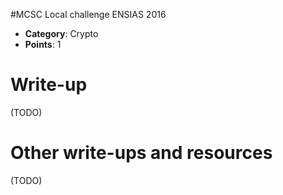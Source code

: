 #MCSC Local challenge ENSIAS 2016

* **Category**: Crypto <br>
* **Points**: 1 <br>

# Write-up 

(TODO)

# Other write-ups and resources

(TODO)